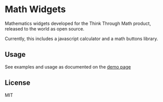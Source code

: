 # Math Widgets

Mathematics widgets developed for the Think Through Math product,
released to the world as open source.

Currently, this includes a javascript calculator and a math buttons
library.

## Usage

See examples and usage as documented on the [demo page](http://thinkthroughmath.github.io/math-widgets)


## License

MIT
